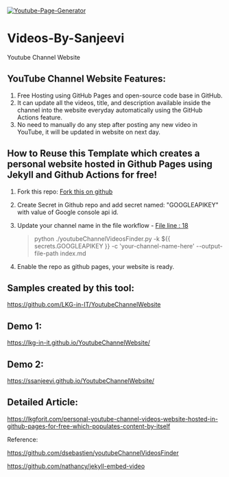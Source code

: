 [![Youtube-Page-Generator](https://github.com/SSanjeevi/YoutubeChannelWebsite/actions/workflows/main.yml/badge.svg)](https://github.com/SSanjeevi/YoutubeChannelWebsite/actions/workflows/main.yml)

# Videos-By-Sanjeevi
Youtube Channel Website

## YouTube Channel Website Features:
1. Free Hosting using GitHub Pages and open-source code base in GitHub.
2. It can update all the videos, title, and description available inside the channel into the website everyday automatically using the GitHub Actions feature.
2. No need to manually do any step after posting any new video in YouTube, it will be updated in website on next day.

## How to Reuse this Template which creates a personal website hosted in Github Pages using Jekyll and Github Actions for free!

1. Fork this repo: [Fork this on github](https://github.com/SSanjeevi/YoutubeChannelWebsite/fork)

2. Create Secret in Github repo and add secret named: "GOOGLEAPIKEY" with value of Google console api id.
3. Update your channel name in the file workflow - [File line : 18](https://github.com/SSanjeevi/YoutubeChannelWebsite/blob/gh-pages/.github/workflows/main.yml)
     > python ./youtubeChannelVideosFinder.py -k ${{ secrets.GOOGLEAPIKEY }} -c 'your-channel-name-here' --output-file-path index.md

3. Enable the repo as github pages, your website is ready.


## Samples created by this tool:
https://github.com/LKG-in-IT/YoutubeChannelWebsite

## Demo 1:
https://lkg-in-it.github.io/YoutubeChannelWebsite/

## Demo 2:
https://ssanjeevi.github.io/YoutubeChannelWebsite/


## Detailed Article:
https://lkgforit.com/personal-youtube-channel-videos-website-hosted-in-github-pages-for-free-which-populates-content-by-itself


Reference:

https://github.com/dsebastien/youtubeChannelVideosFinder

https://github.com/nathancy/jekyll-embed-video
